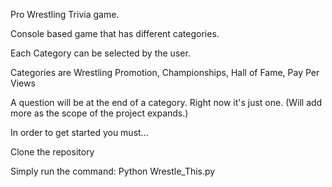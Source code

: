 Pro Wrestling Trivia game. 


Console based game that has different categories.

Each Category can be selected by the user.

Categories are Wrestling Promotion, Championships, Hall of Fame, Pay Per Views 

A question will be at the end of a category. Right now it's just one. 
(Will add more as the scope of the project expands.) 

In order to get started you must...

Clone the repository 

Simply run the command: Python Wrestle_This.py

